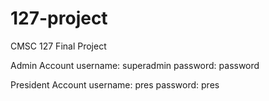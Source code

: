 # 127-project
CMSC 127 Final Project

Admin Account
username: superadmin
password: password

President Account
username: pres
password: pres
